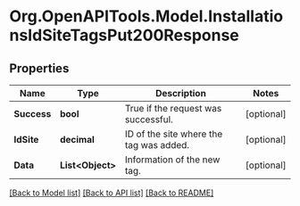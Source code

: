# Org.OpenAPITools.Model.InstallationsIdSiteTagsPut200Response

## Properties

Name | Type | Description | Notes
------------ | ------------- | ------------- | -------------
**Success** | **bool** | True if the request was successful. | [optional] 
**IdSite** | **decimal** | ID of the site where the tag was added. | [optional] 
**Data** | **List&lt;Object&gt;** | Information of the new tag. | [optional] 

[[Back to Model list]](../../README.md#documentation-for-models) [[Back to API list]](../../README.md#documentation-for-api-endpoints) [[Back to README]](../../README.md)


